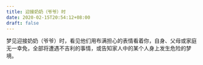 ```yaml
---
title: 迎接奶奶（爷爷）时
date: 2020-02-15T20:54:12+08:00
draft: false
---
```


梦见迎接奶奶（爷爷）时，看见他们用布满担心的表情看着你，自身、父母或家庭无一幸免，全部将遭遇不吉利的事情，或告知家人中的某个人身上发生危险的梦境。
